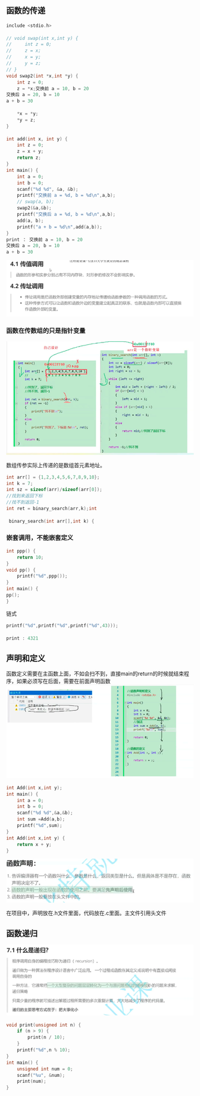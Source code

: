 ## 函数的传递

```c
include <stdio.h>

// void swap(int x,int y) {
//     int z = 0;
//     z = x;
//     x = y;
//     y = z;
// }
void swap2(int *x,int *y) {
    int z = 0;
    z = *x;交换前 a = 10, b = 20
交换后 a = 20, b = 10
a + b = 30

    *x = *y;
    *y = z;
}

int add(int x, int y) {
    int z = 0;
    z = x + y;
    return z;
}
int main() {
    int a = 0;
    int b = 0;
    scanf("%d %d", &a, &b);
    printf("交换前 a = %d, b = %d\n",a,b);
    // swap(a, b);
    swap2(&a,&b);
    printf("交换后 a = %d, b = %d\n",a,b);
    add(a, b);
    printf("a + b = %d\n",add(a,b));
}
print ： 交换前 a = 10, b = 20
交换后 a = 20, b = 10
a + b = 30

```

![](Screenshot/Screenshot_20241111_040426.png)

### 函数在传数组的只是指针变量

![](Screenshot/Screenshot_20241112_062316.png)

数组传参实际上传递的是数组首元素地址。

```c
int arr[] = {1,2,3,4,5,6,7,8,9,10};
int k = 7;
int sz = sizeof(arr)/sizeof(arr[0]);
//找到来返回下标
//找不到返回-1
int ret = binary_search(arr,k);int
    
 binary_search(int arr[],int k) {
```

### 嵌套调用，不能嵌套定义

```c
int ppp() {
    return 10;
}
void pp() {
    printf("%d",ppp());
}
int main() {
pp();
}
```

链式

```c
printf("%d",printf("%d",printf("%d",43))); 

print : 4321
```

## 声明和定义

函数定义需要在主函数上面，不如会扫不到，直接main的return的时候就结束程序，如果必须写在后面，需要在前面声明函数![函数](Screenshot/Screenshot_20241112_092458.png)

```c
int Add(int x,int y);
int main() {
    int a = 0;
    int b = 0;
    scanf("%d %d",&a,&b);
    int sum =Add(a,b);
    printf("%d",sum);
}
int Add(int x,int y) {
    return x + y;
}
```

![](Screenshot/Screenshot_20241112_092932.png)

在项目中，声明放在.h文件里面，代码放在.c里面。主文件引用头文件

## 函数递归

![](Screenshot/Screenshot_20241112_151922.png)

```c
void print(unsigned int n) {
    if (n > 9) {
        print(n / 10);
    }
    printf("%d",n % 10);
}
int main() {
    unsigned int num = 0;
    scanf("%u", &num);
    print(num);
}
```
